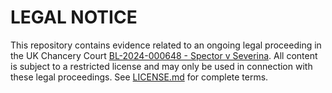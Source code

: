 # LEGAL NOTICE

This repository contains evidence related to an ongoing legal proceeding in the UK Chancery Court [BL-2024-000648 - Spector v Severina](https://caseboard.io/cases/6fd96e80-87c5-4a66-bfe8-78dc585f4d25). All content is subject to a restricted license and may only be used in connection with these legal proceedings. See [LICENSE.md](LICENSE.md) for complete terms.
